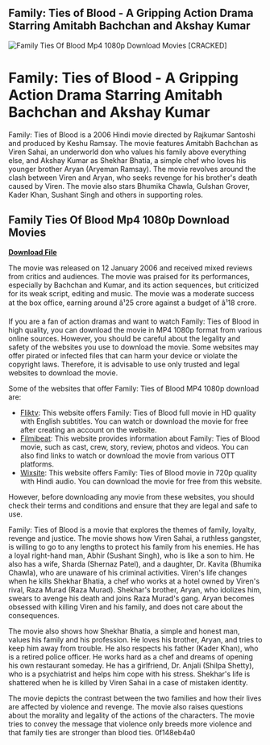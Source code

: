 ## Family: Ties of Blood - A Gripping Action Drama Starring Amitabh Bachchan and Akshay Kumar

 
![Family Ties Of Blood Mp4 1080p Download Movies \[CRACKED\]](https://encrypted-tbn2.gstatic.com/images?q=tbn:ANd9GcSWkLM7nmER3tfQpJqrjRtbGsaOqA1pmx33zv7Ff548AsnGO9FTzG9zE9pE)

 
# Family: Ties of Blood - A Gripping Action Drama Starring Amitabh Bachchan and Akshay Kumar
 
Family: Ties of Blood is a 2006 Hindi movie directed by Rajkumar Santoshi and produced by Keshu Ramsay. The movie features Amitabh Bachchan as Viren Sahai, an underworld don who values his family above everything else, and Akshay Kumar as Shekhar Bhatia, a simple chef who loves his younger brother Aryan (Aryeman Ramsay). The movie revolves around the clash between Viren and Aryan, who seeks revenge for his brother's death caused by Viren. The movie also stars Bhumika Chawla, Gulshan Grover, Kader Khan, Sushant Singh and others in supporting roles.
 
## Family Ties Of Blood Mp4 1080p Download Movies


[**Download File**](https://www.google.com/url?q=https%3A%2F%2Furllie.com%2F2tLbbA&sa=D&sntz=1&usg=AOvVaw07bYZO4_Bn-rx2FkdaYukA)

 
The movie was released on 12 January 2006 and received mixed reviews from critics and audiences. The movie was praised for its performances, especially by Bachchan and Kumar, and its action sequences, but criticized for its weak script, editing and music. The movie was a moderate success at the box office, earning around â¹25 crore against a budget of â¹18 crore.
 
If you are a fan of action dramas and want to watch Family: Ties of Blood in high quality, you can download the movie in MP4 1080p format from various online sources. However, you should be careful about the legality and safety of the websites you use to download the movie. Some websites may offer pirated or infected files that can harm your device or violate the copyright laws. Therefore, it is advisable to use only trusted and legal websites to download the movie.
 
Some of the websites that offer Family: Ties of Blood MP4 1080p download are:
 
- [Fliktv](https://fliktv.online/movie/tt0437182): This website offers Family: Ties of Blood full movie in HD quality with English subtitles. You can watch or download the movie for free after creating an account on the website.
- [Filmibeat](https://www.filmibeat.com/bollywood/movies/family-ties-of-blood.html): This website provides information about Family: Ties of Blood movie, such as cast, crew, story, review, photos and videos. You can also find links to watch or download the movie from various OTT platforms.
- [Wixsite](https://rehunttebelsiegrou.wixsite.com/distrasubstrol/post/download-family-ties-of-blood-movie-in-720p-movies): This website offers Family: Ties of Blood movie in 720p quality with Hindi audio. You can download the movie for free from this website.

However, before downloading any movie from these websites, you should check their terms and conditions and ensure that they are legal and safe to use.
  
Family: Ties of Blood is a movie that explores the themes of family, loyalty, revenge and justice. The movie shows how Viren Sahai, a ruthless gangster, is willing to go to any lengths to protect his family from his enemies. He has a loyal right-hand man, Abhir (Sushant Singh), who is like a son to him. He also has a wife, Sharda (Shernaz Patel), and a daughter, Dr. Kavita (Bhumika Chawla), who are unaware of his criminal activities. Viren's life changes when he kills Shekhar Bhatia, a chef who works at a hotel owned by Viren's rival, Raza Murad (Raza Murad). Shekhar's brother, Aryan, who idolizes him, swears to avenge his death and joins Raza Murad's gang. Aryan becomes obsessed with killing Viren and his family, and does not care about the consequences.
 
The movie also shows how Shekhar Bhatia, a simple and honest man, values his family and his profession. He loves his brother, Aryan, and tries to keep him away from trouble. He also respects his father (Kader Khan), who is a retired police officer. He works hard as a chef and dreams of opening his own restaurant someday. He has a girlfriend, Dr. Anjali (Shilpa Shetty), who is a psychiatrist and helps him cope with his stress. Shekhar's life is shattered when he is killed by Viren Sahai in a case of mistaken identity.
 
The movie depicts the contrast between the two families and how their lives are affected by violence and revenge. The movie also raises questions about the morality and legality of the actions of the characters. The movie tries to convey the message that violence only breeds more violence and that family ties are stronger than blood ties.
 0f148eb4a0
